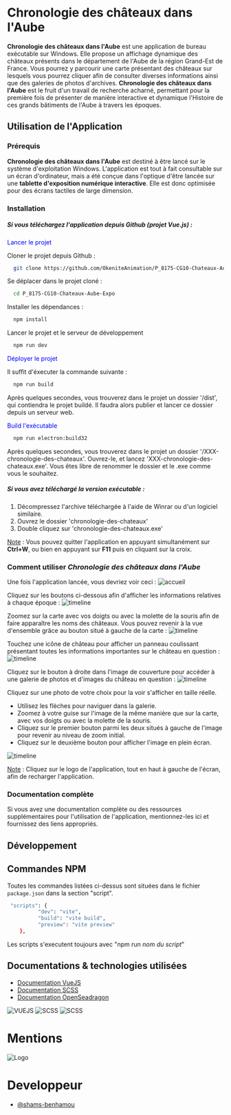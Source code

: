 # Chronologie des châteaux dans l'Aube

**Chronologie des châteaux dans l'Aube** est une application de bureau exécutable sur Windows. Elle propose un affichage dynamique des châteaux présents dans le département de l'Aube de la région Grand-Est de France. Vous pourrez y parcourir une carte présentant des châteaux sur lesquels vous pourrez cliquer afin de consulter diverses informations ainsi que des galeries de photos d'archives. **Chronologie des châteaux dans l'Aube** est le fruit d'un travail de recherche acharné, permettant pour la première fois de présenter de manière interactive et dynamique l'Histoire de ces grands bâtiments de l'Aube à travers les époques.

## Utilisation de l'Application

### Prérequis

**Chronologie des châteaux dans l'Aube** est destiné à être lancé sur le système d'exploitation Windows. 
L'application est tout à fait consultable sur un écran d'ordinateur, mais a été conçue dans l'optique d'être lancée sur une **tablette d'exposition numérique interactive**. Elle est donc optimisée pour des écrans tactiles de large dimension.

### Installation

##### Si vous téléchargez l'application depuis Github (projet Vue.js) :


<p style="color: blue;">Lancer le projet</p>

Cloner le projet depuis Github :
```bash
  git clone https://github.com/OkeniteAnimation/P_8175-CG10-Chateaux-Aube-Expo.git
```

Se déplacer dans le projet cloné :
```bash
  cd P_8175-CG10-Chateaux-Aube-Expo
```

Installer les dépendances :
```bash
  npm install
```

Lancer le projet et le serveur de développement
```bash
  npm run dev
```

<p style="color: blue;">Déployer le projet</p>

Il suffit d'éxecuter la commande suivante :
```bash
  npm run build
```

Après quelques secondes, vous trouverez dans le projet un dossier '/dist', qui contiendra le projet buildé. Il faudra alors publier et lancer ce dossier depuis un serveur web.

<p style="color: blue;">Build l'exécutable</p>

```bash
  npm run electron:build32
```
Après quelques secondes, vous trouverez dans le projet un dossier '/XXX-chronologie-des-chateaux'. Ouvrez-le, et lancez 'XXX-chronologie-des-chateaux.exe'. Vous êtes libre de renommer le dossier et le .exe comme vous le souhaitez.

##### Si vous avez téléchargé la version exécutable :
1. Décompressez l'archive téléchargée à l'aide de Winrar ou d'un logiciel similaire.
2. Ouvrez le dossier 'chronologie-des-chateaux'
3. Double cliquez sur 'chronologie-des-chateaux.exe'

<u>Note</u> : Vous pouvez quitter l'application en appuyant simultanément sur **Ctrl+W**, ou bien en appuyant sur **F11** puis en cliquant sur la croix.


### Comment utiliser _Chronologie des châteaux dans l'Aube_

Une fois l'application lancée, vous devriez voir ceci :
![accueil](captures_docs/home.PNG)

Cliquez sur les boutons ci-dessous afin d'afficher les informations relatives à chaque époque :
![timeline](captures_docs/timeline.png)

Zoomez sur la carte avec vos doigts ou avec la molette de la souris afin de faire apparaître les noms des châteaux. Vous pouvez revenir à la vue d'ensemble grâce au bouton situé à gauche de la carte :
![timeline](captures_docs/map_zoom.png)

Touchez une icône de château pour afficher un panneau coulissant présentant toutes les informations importantes sur le château en question :
![timeline](captures_docs/slider.png)

Cliquez sur le bouton à droite dans l'image de couverture pour accéder à une galerie de photos et d'images du château en question :
![timeline](captures_docs/slider_galerie.png)

Cliquez sur une photo de votre choix pour la voir s'afficher en taille réelle. 
* Utilisez les flèches pour naviguer dans la galerie.
* Zoomez à votre guise sur l'image de la même manière que sur la carte, avec vos doigts ou avec la molette de la souris.
* Cliquez sur le premier bouton parmi les deux situés à gauche de l'image pour revenir au niveau de zoom initial.
* Cliquez sur le deuxième bouton pour afficher l'image en plein écran.

![timeline](captures_docs/galerie.png)

<u>Note</u> : Cliquez sur le logo de l'application, tout en haut à gauche de l'écran, afin de recharger l'application.

### Documentation complète

Si vous avez une documentation complète ou des ressources supplémentaires pour l'utilisation de l'application, mentionnez-les ici et fournissez des liens appropriés.

## Développement

## Commandes NPM
 
Toutes les commandes listées ci-dessus sont situées dans le fichier `package.json`
dans la section "script".

```bash
 "scripts": {
          "dev": "vite",
          "build": "vite build",
          "preview": "vite preview"
    },
```
Les scripts s'executent toujours avec "npm run *nom du script*" 



## Documentations & technologies utilisées

- [Documentation VueJS](https://vuejs.org/guide/introduction.html)
- [Documentation SCSS](https://sass-lang.com/documentation/)
- [Documentation OpenSeadragon](https://openseadragon.github.io/)

![VUEJS](https://img.shields.io/badge/-vue-4FC08D?logo=vue.js&logoColor=white&style=flat-square)
![SCSS](https://img.shields.io/badge/-SCSS-CC6699?logo=sass&logoColor=white&style=flat-square)
![SCSS](https://img.shields.io/badge/-OpenSeadragon-orange)


# Mentions

![Logo](https://okan3d.com/wp-content/themes/okenitexyz/img/okenite.png)

# Developpeur

- [@shams-benhamou](https://github.com/Taiyousan)

